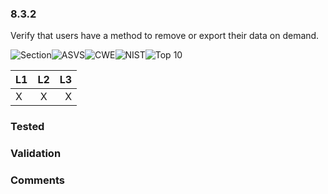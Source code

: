 ### 8.3.2 
Verify that users have a method to remove or export their data on demand.

![Section](https://img.shields.io/badge/V8-green.svg)![ASVS](https://img.shields.io/badge/ASVS-8.3.2-blue.svg)![CWE](https://img.shields.io/badge/CWE--red.svg)![NIST](https://img.shields.io/badge/NIST--important.svg)![Top 10](https://img.shields.io/badge/--lightgray.svg)

| L1| L2| L3|
| --|:--:|-:|
| X | X | X |

### Tested

### Validation

### Comments

        